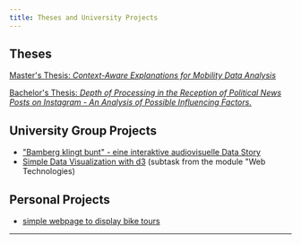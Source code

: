 ```yaml
---
title: Theses and University Projects
---
```

## Theses

[Master's Thesis: *Context-Aware Explanations for Mobility Data Analysis*](./_posts/2025-04-07-ma-post.md)

[Bachelor's Thesis: *Depth of Processing in the Reception of Political News Posts on Instagram - An Analysis of Possible Influencing Factors.*](./_posts/2025-04-07-ba-post.md)

## University Group Projects

- ["Bamberg klingt bunt" - eine interaktive audiovisuelle Data Story ](./bamberg-klingt-bunt)
- [Simple Data Visualization with d3](./TL03) (subtask from the module "Web Technologies)

## Personal Projects

- [simple webpage to display bike tours](./antonias_birthdaytour)
---
